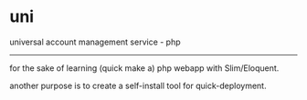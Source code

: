 uni
===

universal account management service - php

------------------------
for the sake of learning (quick make a) php webapp with Slim/Eloquent.

another purpose is to create a self-install tool for quick-deployment.
